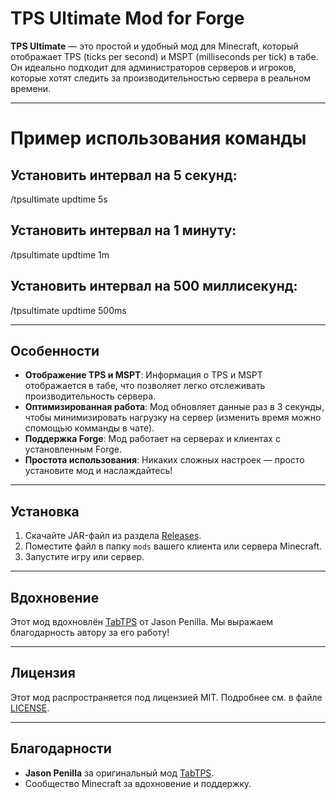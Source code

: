 # TPS Ultimate Mod for Forge

**TPS Ultimate** — это простой и удобный мод для Minecraft, который отображает TPS (ticks per second) и MSPT (milliseconds per tick) в табе. Он идеально подходит для администраторов серверов и игроков, которые хотят следить за производительностью сервера в реальном времени.

---

# Пример использования команды
## Установить интервал на 5 секунд:
/tpsultimate updtime 5s

## Установить интервал на 1 минуту:
/tpsultimate updtime 1m

## Установить интервал на 500 миллисекунд:
/tpsultimate updtime 500ms

---

## Особенности
- **Отображение TPS и MSPT**: Информация о TPS и MSPT отображается в табе, что позволяет легко отслеживать производительность сервера.
- **Оптимизированная работа**: Мод обновляет данные раз в 3 секунды, чтобы минимизировать нагрузку на сервер (изменить время можно спомощью комманды в чате).
- **Поддержка Forge**: Мод работает на серверах и клиентах с установленным Forge.
- **Простота использования**: Никаких сложных настроек — просто установите мод и наслаждайтесь!

---

## Установка
1. Скачайте JAR-файл из раздела [Releases](https://github.com/MimiClous/TpsUltimate/releases).
2. Поместите файл в папку `mods` вашего клиента или сервера Minecraft.
3. Запустите игру или сервер.

---

## Вдохновение
Этот мод вдохновлён [TabTPS](https://github.com/jpenilla/TabTPS) от Jason Penilla. Мы выражаем благодарность автору за его работу!

---

## Лицензия
Этот мод распространяется под лицензией MIT. Подробнее см. в файле [LICENSE](LICENSE).

---

## Благодарности
- **Jason Penilla** за оригинальный мод [TabTPS](https://github.com/jpenilla/TabTPS).
- Сообщество Minecraft за вдохновение и поддержку.

